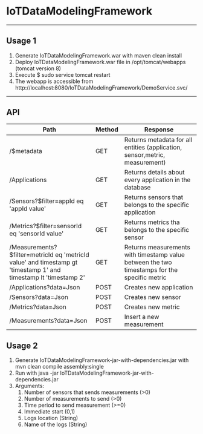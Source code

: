 # IoTDataModelingFramework
----

## Usage 1
1. Generate IoTDataModelingFramework.war with maven clean install
2. Deploy IoTDataModelingFramework.war file in /opt/tomcat/webapps (tomcat version 8)
3. Execute $ sudo service tomcat restart
4. The webapp is accessible from http://localhost:8080/IoTDataModelingFramework/DemoService.svc/

----
## API

| Path                                                                                           	| Method 	| Response                                                        	|
|------------------------------------------------------------------------------------------------	|--------	|-----------------------------------------------------------------	|
| /$metadata                                                                                      |GET      |Returns metadata for all entities (application, sensor,metric, measurement)
| /Applications                                                                                   |GET      |Returns details about every application in the database        
| /Sensors?$filter=appId eq 'appId value'                                                         |GET      |Returns sensors that belongs to the specific application
| /Metrics?$filter=sensorId eq 'sensorId value'                                                   |GET      |Returns metrics tha belongs to the specific sensor
| /Measurements?$filter=metricId eq 'metricId value' and timestamp gt 'timestamp 1' and timestamp lt 'timestamp 2' |GET |Returns measurements with timestamp value between the two timestamps for the specific metric
| /Applications?data=Json                                                                          |POST     |Creates new application
| /Sensors?data=Json                                                                               |POST     |Creates new sensor
| /Metrics?data=Json                                                                               |POST     |Creates new metric
| /Measurements?data=Json                                                                          |POST     |Insert a new measurement


## Usage 2
1. Generate IoTDataModelingFramework-jar-with-dependencies.jar with mvn clean compile assembly:single
2. Run with java -jar IoTDataModelingFramework-jar-with-dependencies.jar
3. Arguments:
      1. Number of sensors that sends measurements (>0)
      2. Number of measurements to send (>0)
      3. Time period to send measurement (>=0)
      4. Immediate start (0,1)
      5. Logs location (String)
      6. Name of the logs (String)

